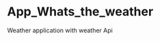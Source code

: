 # App_Whats_the_weather
Weather application with weather  Api   














































































  


















